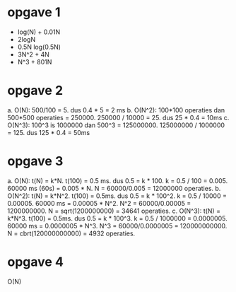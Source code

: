 # opgave 1
- log(N) + 0.01N
- 2logN
- 0.5N log(0.5N)
- 3N^2 + 4N
- N^3 + 801N

# opgave 2
a. O(N): 500/100 = 5. dus 0.4 \* 5 = 2 ms
b. O(N\^2): 100\*100 operaties dan 500\*500 operaties = 250000. 250000 / 10000 = 25. dus 25 \* 0.4 = 10ms
c. O(N\^3): 100\^3 is 1000000 dan 500\^3 = 125000000. 125000000 / 1000000 = 125. dus 125 \* 0.4 = 50ms 

# opgave 3
a. O(N): t(N) = k\*N. t(100) = 0.5 ms. dus 0.5 = k \* 100. k = 0.5 / 100 = 0.005. 60000 ms (60s) = 0.005 \* N. N = 60000/0.005 = 12000000 operaties.
b. O(N\^2): t(N) = k\*N\^2. t(100) = 0.5ms. dus 0.5 = k \* 100\^2. k = 0.5 / 10000 = 0.00005. 60000 ms = 0.00005 \* N\^2. N\^2 = 60000/0.00005 = 1200000000. N = sqrt(1200000000) = 34641 operaties.
c. O(N\^3): t(N) = k\*N\^3. t(100) = 0.5ms. dus 0.5 = k \* 100\^3. k = 0.5 / 1000000 = 0.0000005. 60000 ms = 0.0000005 \* N\^3. N\^3 = 60000/0.0000005 = 120000000000. N = cbrt(120000000000) = 4932 operaties.

# opgave 4
O(N)
